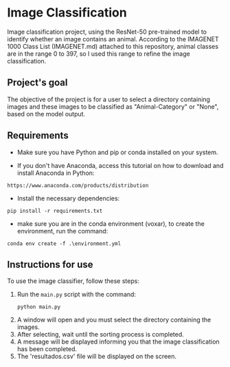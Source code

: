 # Image Classification 

Image classification project, using the ResNet-50 pre-trained model to identify whether an image contains an animal.
According to the IMAGENET 1000 Class List (IMAGENET.md) attached to this repository, animal classes are in the range 0 to 397, so I used this range to refine the image classification.

## Project's goal

The objective of the project is for a user to select a directory containing images and these images to be classified as "Animal-Category" or "None", based on the model output.

## Requirements

- Make sure you have Python and pip or conda installed on your system.

- If you don't have Anaconda, access this tutorial on how to download and install Anaconda in Python:
```
https://www.anaconda.com/products/distribution
```

- Install the necessary dependencies:
```
pip install -r requirements.txt
``` 
- make sure you are in the conda environment (voxar), to create the environment, run the command:
```
conda env create -f .\environment.yml 
```
## Instructions for use

To use the image classifier, follow these steps:

1. Run the `main.py` script with the command:
   ```
   python main.py
   ```
2. A window will open and you must select the directory containing the images.
3. After selecting, wait until the sorting process is completed.
4. A message will be displayed informing you that the image classification has been completed.
5. The 'resultados.csv' file will be displayed on the screen.
